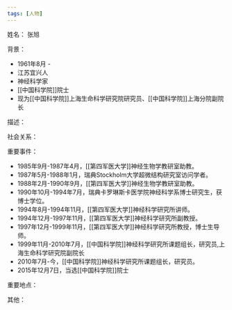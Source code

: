 ```yaml
---
tags: [人物]
---
```


姓名：
张旭

背景：
- 1961年8月 -
- 江苏宜兴人
- 神经科学家
- [[中国科学院]]院士
- 现为[[中国科学院]]上海生命科学研究院研究员、[[中国科学院]]上海分院副院长

描述：

社会关系：

重要事件：
- 1985年9月-1987年4月，[[第四军医大学]]神经生物学教研室助教。
- 1987年5月-1988年1月，瑞典Stockholm大学超微结构研究室访问学者。
- 1988年2月-1990年9月，[[第四军医大学]]神经生物学教研室助教。
- 1990年10月-1994年7月，瑞典卡罗琳斯卡医学院神经科学系博士研究生，获博士学位。
- 1994年8月-1994年11月，[[第四军医大学]]神经科学研究所讲师。
- 1994年12月-1997年11月，[[第四军医大学]]神经科学研究所副教授。
- 1997年12月-1999年11月，[[第四军医大学]]神经科学研究所教授，博士生导师。
- 1999年11月-2010年7月，[[中国科学院]]神经科学研究所课题组长，研究员,上海生命科学研究院副院长
- 2010年7月-今，[[中国科学院]]神经科学研究所课题组长，研究员。
- 2015年12月7日，当选[[中国科学院]]院士

重要地点：

其他：
